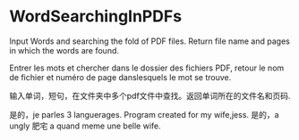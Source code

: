 # WordSearchingInPDFs
Input Words and searching the fold of PDF files. Return file name and pages in which the words are found. 

Entrer les mots et chercher dans le dossier des fichiers PDF, retour le nom de fichier et numéro de page danslesquels le mot se trouve. 

输入单词，短句，在文件夹中多个pdf文件中查找。返回单词所在的文件名和页码.

是的，je parles 3 languerages. Program created for my wife,jess. 是的，a ungly 肥宅 a quand meme une belle wife.

